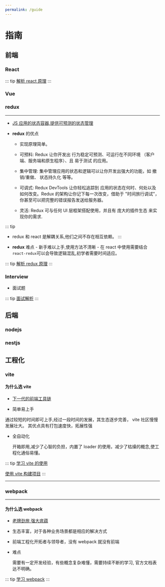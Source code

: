```yaml
---
permalink: /guide
---
```


# 指南

## 前端

### React

::: tip
[解析 react 原理](/frontend/react/core.md)
:::

### Vue

### redux

---

- [JS 应用的状态容器,提供可预测的状态管理](https://cn.vitejs.dev/)
- **redux** 的优点

  - 实现原理简单。

  - 可预料: Redux 让你开发出 行为稳定可预测、可运行在不同环境 （客户端、服务端和原生程序）、且 易于测试 的应用。

  - 集中管理: 集中管理应用的状态和逻辑可以让你开发出强大的功能，如 撤销/重做、 状态持久化 等等。

  - 可调式: Redux DevTools 让你轻松追踪到 应用的状态在何时、何处以及如何改变。Redux 的架构让你记下每一次改变，借助于 "时间旅行调试"，你甚至可以把完整的错误报告发送给服务器。

  - 灵活: Redux 可与任何 UI 层框架搭配使用，并且有 庞大的插件生态 来实现你的需求.

::: tip

- redux 和 react 是解耦关系,他们之间不存在相互依赖。
  :::

- **redux** 难点 - 新手难以上手,使用方法不清晰 - 在 react 中使用需要结合`react-redux`可以会导致逻辑混乱,初学者需要时间适应。

::: tip
[解析 redux 原理](/frontend/redux/index.md)
:::

### Interview

- 面试题

::: tip
[面试解析](/frontend/interview/index.md)
:::

## 后端

### nodejs

### nestjs

## 工程化

### vite

#### 为什么选 vite

- [下一代的前端工具链](https://cn.vitejs.dev/)

- 简单易上手

通过较短的时间即可上手,经过一段时间的发展，其生态逐步完善，
vite 社区慢慢发展壮大。
其优点具有打包速度快，拓展性强

- 全自动化

  开箱即用,减少了心智的负担，内置了 loader 的使用，减少了枯燥的概念,使工程化通俗易懂。

::: tip
[学习 vite 的使用](/engineering/vite/study/index.md)

[使用 vite 构建项目](/engineering/vite/index.md)
:::

---

### webpack

---

#### 为什么选 webpack

- [老牌劲旅,强大底蕴](https://www.webpackjs.com)

- 生态丰富，对于各种业务场景都是相应的解决方式

- 前端工程化开拓者与领导者，没有 webpack 就没有前端

- 难点

  需要有一定开发经验，有些概念复杂难懂，需要持续不断的学习,
  官方文档表达不明确。

::: tip
[学习 webpack](/engineering/webpack/index.md)
:::

